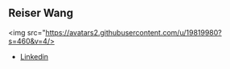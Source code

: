 ## Reiser Wang
<img src="https://avatars2.githubusercontent.com/u/19819980?s=460&v=4/>
-  [Linkedin](https://www.linkedin.com/in/reiserwang/)
